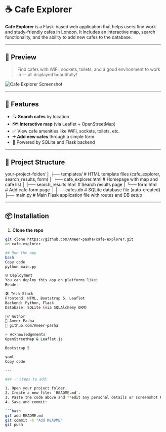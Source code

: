 # ☕ Cafe Explorer

**Cafe Explorer** is a Flask-based web application that helps users find work and study-friendly cafes in London. It includes an interactive map, search functionality, and the ability to add new cafes to the database.

---

## 📸 Preview

> Find cafes with WiFi, sockets, toilets, and a good environment to work in — all displayed beautifully!

![Cafe Explorer Screenshot](https://via.placeholder.com/800x400?text=Screenshot+Preview)

---

## 🚀 Features

- 🔍 **Search cafes** by location
- 🗺️ **Interactive map** (via Leaflet + OpenStreetMap)
- ✅ View cafe amenities like WiFi, sockets, toilets, etc.
- ➕ **Add new cafes** through a simple form
- 💾 Powered by SQLite and Flask backend

---

## 🧾 Project Structure

your-project-folder/ 
│
├── templates/           # HTML template files (cafe_explorer, search_results, form)
│   ├── cafe_explorer.html    # Homepage with map and cafe list
│   ├── search_results.html   # Search results page
│   └── form.html             # Add cafe form page
│
├── cafes.db             # SQLite database file (auto-created)
├── main.py              # Main Flask application file with routes and DB setup


---

## 📦 Installation

1. **Clone the repo**  
```bash
git clone https://github.com/Ameer-pasha/cafe-explorer.git
cd cafe-explorer

## Run the app
bash
Copy code
python main.py

🌐 Deployment
You can deploy this app on platforms like:
Render

🛠️ Tech Stack
Frontend: HTML, Bootstrap 5, Leaflet
Backend: Python, Flask
Database: SQLite (via SQLAlchemy ORM)

🙋‍♂️ Author
👤 Ameer Pasha
🔗 github.com/Ameer-pasha

⭐ Acknowledgements
OpenStreetMap & Leaflet.js

Bootstrap 5

yaml
Copy code

---

### ✅ Steps to add:

1. Open your project folder.
2. Create a new file: `README.md`.
3. Paste the code above and **edit any personal details or screenshot URL**.
4. Save and commit:

```bash
git add README.md
git commit -m "Add README"
git push
